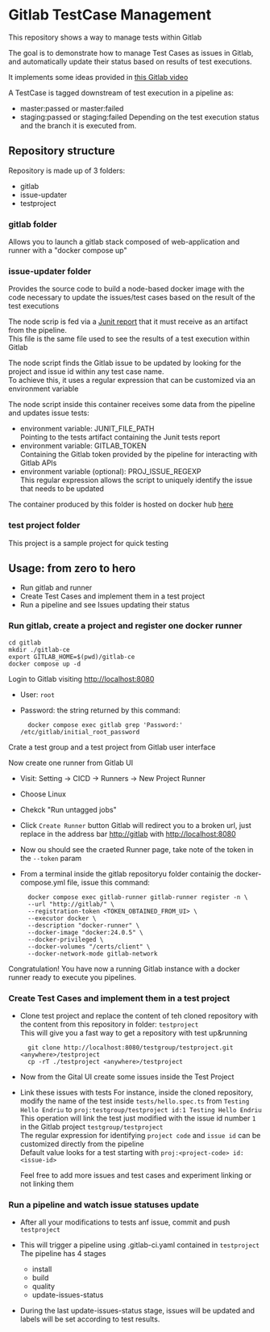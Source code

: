 # Gitlab TestCase Management

This repository shows a way to manage tests within Gitlab

The goal is to demonstrate how to manage Test Cases as issues in Gitlab, and automatically update their status based on results of test executions.

It implements some ideas provided in [this Gitlab video](https://www.youtube.com/watch?v=FPEfR4NrG_w)

A TestCase is tagged downstream of test execution in a pipeline as:

- master:passed or master:failed
- staging:passed or staging:failed
Depending on the test execution status and the branch it is executed from.

## Repository structure

Repository is made up of 3 folders:

- gitlab
- issue-updater
- testproject

### gitlab folder

Allows you to launch a gitlab stack composed of web-application and runner with a "docker compose up"

### issue-updater folder

Provides the source code to build a node-based docker image with the code necessary to update the issues/test cases based on the result of the test executions

The node scrip is fed via a [Junit report](https://docs.gitlab.com/ee/ci/testing/unit_test_reports.html) that it must receive as an artifact from the pipeline.  
This file is the same file used to see the results of a test execution within Gitlab

The node script finds the Gitlab issue to be updated by looking for the project and issue id within any test case name.  
To achieve this, it uses a regular expression that can be customized via an environment variable

The node script inside this container receives some data from the pipeline and updates issue tests:

- environment variable: JUNIT_FILE_PATH  
  Pointing to the tests artifact containing the Junit tests report
- environment variable: GITLAB_TOKEN  
  Containing the Gitlab token provided by the pipeline for interacting with Gitlab APIs
- environment variable (optional): PROJ_ISSUE_REGEXP  
  This regular expression allows the script to uniquely identify the issue that needs to be updated
  
The container produced by this folder is hosted on docker hub [here](https://hub.docker.com/repository/docker/andreav/gitlab-issue-updater)

### test project folder

This project is a sample project for quick testing

## Usage: from zero to hero

- Run gitlab and runner
- Create Test Cases and implement them in a test project
- Run a pipeline and see Issues updating their status

### Run gitlab, create a project and register one docker runner

    cd gitlab
    mkdir ./gitlab-ce
    export GITLAB_HOME=$(pwd)/gitlab-ce 
    docker compose up -d

Login to Gitlab visiting <http://localhost:8080>  

- User: `root`  
- Password: the string returned by this command:  

        docker compose exec gitlab grep 'Password:' /etc/gitlab/initial_root_password

Crate a test group and a test project from Gitlab user interface

Now create one runner from Gitlab UI

- Visit: Setting -> CICD -> Runners -> New Project Runner
- Choose Linux
- Chekck "Run untagged jobs"
- Click `Create Runner` button
  Gitlab will redirect you to a broken url, just replace in the address bar <http://gitlab> with <http://localhost:8080>
- Now ou should see the craeted Runner page, take note of the token in the `--token` param
- From a terminal inside the gitlab repositoryu folder containig the docker-compose.yml file, issue this command:  

        docker compose exec gitlab-runner gitlab-runner register -n \
        --url "http://gitlab/" \
        --registration-token <TOKEN_OBTAINED_FROM_UI> \
        --executor docker \
        --description "docker-runner" \
        --docker-image "docker:24.0.5" \
        --docker-privileged \
        --docker-volumes "/certs/client" \
        --docker-network-mode gitlab-network

Congratulation! You have now a running Gitlab instance with a docker runner ready to execute you pipelines.

### Create Test Cases and implement them in a test project

- Clone test project and replace the content of teh cloned repository with the content from this repository in folder: `testproject`  
  This will give you a fast way to get a repository with test up&running  

        git clone http://localhost:8080/testgroup/testproject.git <anywhere>/testproject
        cp -rT ./testproject <anywhere>/testproject

- Now from the Gital UI create some issues inside the Test Project

- Link these issues with tests
  For instance, inside the cloned repository, modify the name of the test inside `tests/hello.spec.ts` from `Testing Hello Endriu` to `proj:testgroup/testproject id:1 Testing Hello Endriu`  
  This operation will link the test just modified with the issue id number `1` in the Gitlab project `testgroup/testproject`  
  The regular expression for identifying `project code` and `issue id` can be customized directly from the pipeline  
  Default value looks for a test starting with `proj:<project-code> id:<issue-id>`

  Feel free to add more issues and test cases and experiment linking or not linking them

### Run a pipeline and watch issue statuses update

- After all your modifications to tests anf issue, commit and push `testproject`  
  
- This will trigger a pipeline using .gitlab-ci.yaml contained in `testproject`  
  The pipeline has 4 stages
  - install
  - build
  - quality
  - update-issues-status
  
- During the last update-issues-status stage, issues will be updated and labels will be set according to test results.
